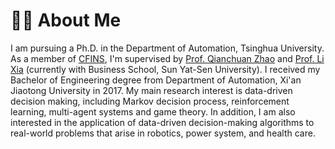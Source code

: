 # 👨‍🎓 About Me
I am pursuing a Ph.D. in the Department of Automation, Tsinghua University. As a member of [CFINS](http://cfins.au.tsinghua.edu.cn/en/about/index.php), I'm supervised by [Prof. Qianchuan Zhao](http://cfins.au.tsinghua.edu.cn/personalhg/zhaoqc/) and [Prof. Li Xia](http://bus.sysu.edu.cn/en/teacher/XiaLi) (currently with Business School, Sun Yat-Sen University). I received my Bachelor of Engineering degree from Department of Automation, Xi'an Jiaotong University in 2017. My main research interest is data-driven decision making, including Markov decision process, reinforcement learning, multi-agent systems and game theory. In addition, I am also interested in the application of data-driven decision-making algorithms to real-world problems that arise in robotics, power system, and health care.
